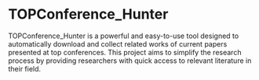 # TOPConference_Hunter
TOPConference_Hunter is a powerful and easy-to-use tool designed to automatically download and collect related works of current papers presented at top conferences. This project aims to simplify the research process by providing researchers with quick access to relevant literature in their field. 

